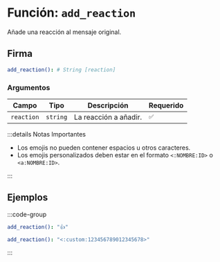 # Función: `add_reaction`

Añade una reacción al mensaje original.

## Firma

```yml
add_reaction(): # String [reaction]
```

### Argumentos

| Campo      | Tipo     | Descripción           | Requerido |
| ---------- | -------- | --------------------- | --------- |
| `reaction` | `string` | La reacción a añadir. | `✅`      |

:::details Notas Importantes

- Los emojis no pueden contener espacios u otros caracteres.
- Los emojis personalizados deben estar en el formato `<:NOMBRE:ID>` o `<a:NOMBRE:ID>`.

:::

## Ejemplos

:::code-group

```yml [Emoji Unicode]
add_reaction(): "👍"
```

```yml [Emoji Personalizado]
add_reaction(): "<:custom:123456789012345678>"
```

:::
